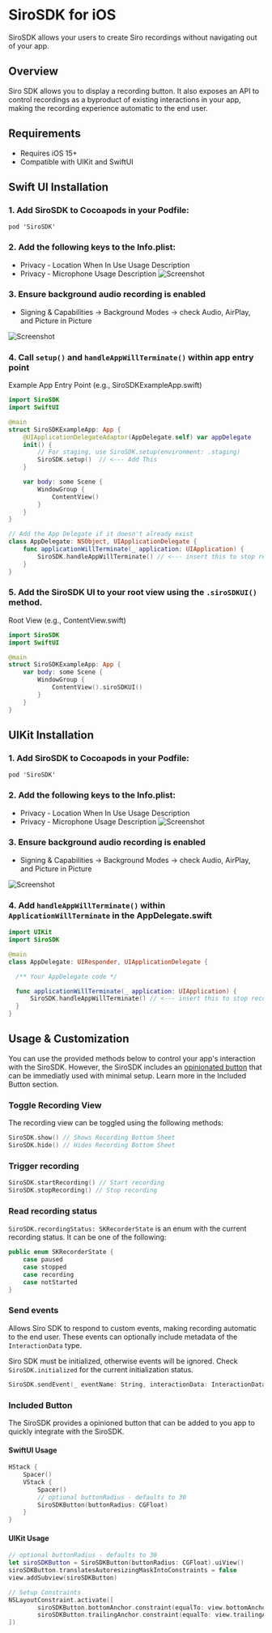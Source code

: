 # SiroSDK for iOS

SiroSDK allows your users to create Siro recordings without navigating out of your app.

## Overview

Siro SDK allows you to display a recording button. It also exposes an API to control recordings as a byproduct of existing interactions in your app, making the recording experience automatic to the end user.

## Requirements

- Requires iOS 15+
- Compatible with UIKit and SwiftUI

## Swift UI Installation

### 1. Add SiroSDK to Cocoapods in your Podfile:

```
pod 'SiroSDK'
```

### 2. Add the following keys to the Info.plist:

- Privacy - Location When In Use Usage Description
- Privacy - Microphone Usage Description
  ![Screenshot](ios/docs/info-plist.png)

### 3. Ensure background audio recording is enabled

- Signing & Capabilities -> Background Modes -> check Audio, AirPlay, and Picture in Picture

![Screenshot](ios/docs/background_modes.png)

### 4. Call `setup()` and `handleAppWillTerminate()` within app entry point

Example App Entry Point (e.g., SiroSDKExampleApp.swift)

```swift
import SiroSDK
import SwiftUI

@main
struct SiroSDKExampleApp: App {
    @UIApplicationDelegateAdaptor(AppDelegate.self) var appDelegate
    init() {
        // For staging, use SiroSDK.setup(environment: .staging)
        SiroSDK.setup()  // <--- Add This
    }

    var body: some Scene {
        WindowGroup {
            ContentView()
        }
    }
}

// Add the App Delegate if it doesn't already exist
class AppDelegate: NSObject, UIApplicationDelegate {
    func applicationWillTerminate(_ application: UIApplication) {
        SiroSDK.handleAppWillTerminate() // <--- insert this to stop recordings in progress when the app is about to terminate
    }
}

```

### 5. Add the SiroSDK UI to your root view using the `.siroSDKUI()` method.

Root View (e.g., ContentView.swift)

```swift
import SiroSDK
import SwiftUI

@main
struct SiroSDKExampleApp: App {
    var body: some Scene {
        WindowGroup {
            ContentView().siroSDKUI()
        }
    }
}
```

## UIKit Installation

### 1. Add SiroSDK to Cocoapods in your Podfile:

```
pod 'SiroSDK'
```

### 2. Add the following keys to the Info.plist:

- Privacy - Location When In Use Usage Description
- Privacy - Microphone Usage Description
  ![Screenshot](ios/docs/info-plist.png)

### 3. Ensure background audio recording is enabled

- Signing & Capabilities -> Background Modes -> check Audio, AirPlay, and Picture in Picture

![Screenshot](ios/docs/background_modes.png)

### 4. Add `handleAppWillTerminate()` within `ApplicationWillTerminate` in the AppDelegate.swift

```swift
import UIKit
import SiroSDK

@main
class AppDelegate: UIResponder, UIApplicationDelegate {

  /** Your AppDelegate code */

  func applicationWillTerminate(_ application: UIApplication) {
      SiroSDK.handleAppWillTerminate() // <--- insert this to stop recordings in progress when the app is about to terminate
  }
}
```

## Usage & Customization

You can use the provided methods below to control your app's interaction with the SiroSDK. However, the SiroSDK includes an [opinionated button](###Included-Button) that can be immediatly used with minimal setup. Learn more in the Included Button section.

### Toggle Recording View

The recording view can be toggled using the following methods:

```swift
SiroSDK.show() // Shows Recording Bottom Sheet
SiroSDK.hide() // Hides Recording Bottom Sheet
```

### Trigger recording

```swift
SiroSDK.startRecording() // Start recording
SiroSDK.stopRecording() // Stop recording
```

### Read recording status

`SiroSDK.recordingStatus: SKRecorderState` is an enum with the current recording status. It can be one of the following:

```swift
public enum SKRecorderState {
    case paused
    case stopped
    case recording
    case notStarted
}
```

### Send events

Allows Siro SDK to respond to custom events, making recording automatic to the end user. These events can optionally include metadata of the `InteractionData` type.

Siro SDK must be initialized, otherwise events will be ignored. Check `SiroSDK.initialized` for the current initialization status.

```swift
SiroSDK.sendEvent(_ eventName: String, interactionData: InteractionData?)
```

### Included Button

The SiroSDK provides a opinioned button that can be added to you app to quickly integrate with the SiroSDK.

#### SwiftUI Usage

```swift
HStack {
	Spacer()
	VStack {
		Spacer()
 		// optional buttonRadius - defaults to 30
		SiroSDKButton(buttonRadius: CGFloat)
	}
}
```

#### UIKit Usage

```swift
// optional buttonRadius - defaults to 30
let siroSDKButton = SiroSDKButton(buttonRadius: CGFloat).uiView()
siroSDKButton.translatesAutoresizingMaskIntoConstraints = false
view.addSubview(siroSDKButton)

// Setup Constraints
NSLayoutConstraint.activate([
		siroSDKButton.bottomAnchor.constraint(equalTo: view.bottomAnchor),
		siroSDKButton.trailingAnchor.constraint(equalTo: view.trailingAnchor, constant: -8)
])
```
